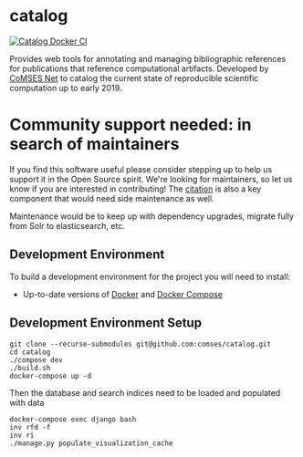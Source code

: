 # catalog
[![Catalog Docker CI](https://github.com/comses/catalog/actions/workflows/docker-build.yml/badge.svg)](https://github.com/comses/catalog/actions/workflows/docker-build.yml)

Provides web tools for annotating and managing bibliographic references for publications that reference computational artifacts. Developed by  [CoMSES Net](http://www.comses.net) to catalog the current state of reproducible scientific computation up to early 2019.

# Community support needed: in search of maintainers

If you find this software useful please consider stepping up to help us support it in the Open Source spirit. We're looking for maintainers, so let us know if you are interested in contributing! The [citation](https://github.com/comses/citation/) is also a key component that would need side maintenance as well.

Maintenance would be to keep up with dependency upgrades, migrate fully from Solr to elasticsearch, etc.

## Development Environment
To build a development environment for the project you will need to install:

* Up-to-date versions of [Docker](https://docs.docker.com/engine/installation/) and [Docker Compose](https://docs.docker.com/compose/install/)

## Development Environment Setup

```
git clone --recurse-submodules git@github.com:comses/catalog.git
cd catalog
./compose dev
./build.sh
docker-compose up -d
```

Then the database and search indices need to be loaded and populated with data

```
docker-compose exec django bash
inv rfd -f
inv ri
./manage.py populate_visualization_cache
```
